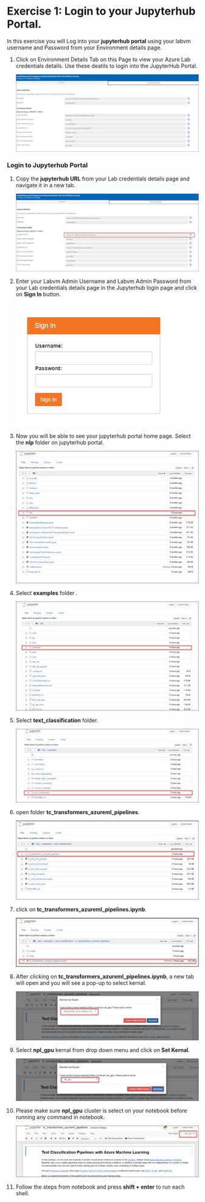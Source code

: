 # Exercise 1: Login to your Jupyterhub Portal.
In this exercise you will Log into your **jupyterhub portal** using your labvm username and Password from your Environment details page.
1. Click on Environment Details Tab on this Page to view your Azure Lab credentials details. Use these deatils to login into the JupyterHub Portal.<br/>

      ![](images/username.png)

### Login to Jupyterhub Portal

1. Copy the **jupyterhub URL** from your Lab credentials details page and navigate it in a new tab.

      ![](images/jupyterurl.png)

1. Enter your Labvm Admin Username and Labvm Admin Password from your Lab credentials details page in the Jupyterhub login page and click on **Sign In** button. 

     ![](images/jupyter.png)

1. Now you will be able to see your jupyterhub portal home page. Select the **nlp** folder on jupyterhub portal.

     ![](images/nlp.png)

1. Select **examples** folder .

     ![](images/examples.png)

1. Select **text_classification** folder.

     ![](images/textclassification.png)

1. open folder **tc_transformers_azureml_pipelines**.

     ![](images/tc.png)

1. click on **tc_transformers_azureml_pipelines.ipynb**.

     ![](images/pipeline.png)

1. After clicking on **tc_transformers_azureml_pipelines.ipynb**, a new tab will open and you will see a pop-up to select kernal.

     ![](images/popup.png)

1. Select **npl_gpu** kernal from drop down menu and click on **Set Kernal**.

     ![](images/nplgpu.png)

1. Please make sure **npl_gpu** cluster is select on your notebook before running any command in notebook.

     ![](images/nplselect.png)
     
1. Follow the steps from notebook and press **shift + enter** to run each shell.     






